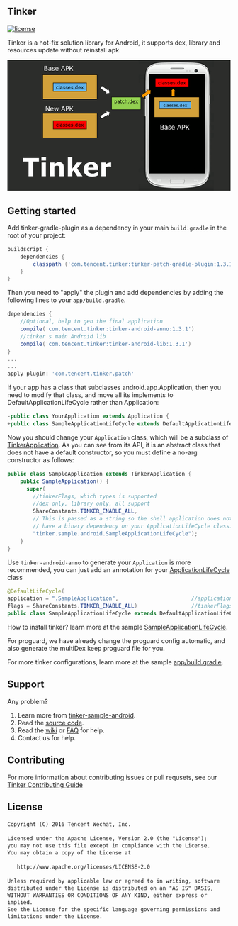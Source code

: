 ## Tinker
[![license](http://img.shields.io/badge/license-apache_2.0-red.svg?style=flat)](http://git.code.oa.com/tinker/tinker/blob/master/LICENSE)

Tinker is a hot-fix solution library for Android, it supports dex, library and resources update without reinstall apk.

![tinker.png](assets/tinker.png) 

## Getting started
Add tinker-gradle-plugin as a dependency in your main `build.gradle` in the root of your project:

```gradle
buildscript {
    dependencies {
        classpath ('com.tencent.tinker:tinker-patch-gradle-plugin:1.3.1')
    }
}
```

Then you need to "apply" the plugin and add dependencies by adding the following lines to your `app/build.gradle`.

```gradle
dependencies {
    //Optional, help to gen the final application 
    compile('com.tencent.tinker:tinker-android-anno:1.3.1')
    //tinker's main Android lib
    compile('com.tencent.tinker:tinker-android-lib:1.3.1') 
}
...
...
apply plugin: 'com.tencent.tinker.patch'
```

If your app has a class that subclasses android.app.Application, then you need to modify that class, and move all its implements to DefaultApplicationLifeCycle rather than Application:

```java
-public class YourApplication extends Application {
+public class SampleApplicationLifeCycle extends DefaultApplicationLifeCycle 
```

Now you should change your `Application` class, which will be a subclass of [TinkerApplication](http://git.code.oa.com/tinker/tinker/blob/master/tinker-android/tinker-android-loader/src/main/java/com/tencent/tinker/loader/app/TinkerApplication.java). As you can see from its API, it is an abstract class that does not have a default constructor, so you must define a no-arg constructor as follows:

```java
public class SampleApplication extends TinkerApplication {
    public SampleApplication() {
      super(
        //tinkerFlags, which types is supported
        //dex only, library only, all support
        ShareConstants.TINKER_ENABLE_ALL,
        // This is passed as a string so the shell application does not
        // have a binary dependency on your ApplicationLifeCycle class. 
        "tinker.sample.android.SampleApplicationLifeCycle");
    }  
}
```

Use `tinker-android-anno` to generate your `Application` is more recommended, you can just add an annotation for your [ApplicationLifeCycle](http://git.code.oa.com/tinker/tinker/blob/master/tinker-sample-android/app/src/main/java/tinker/sample/android/SampleApplicationLifeCycle.java) class

```java
@DefaultLifeCycle(
application = ".SampleApplication",                       //application name to generate
flags = ShareConstants.TINKER_ENABLE_ALL)                 //tinkerFlags above
public class SampleApplicationLifeCycle extends DefaultApplicationLifeCycle 
```

How to install tinker? learn more at the sample [SampleApplicationLifeCycle](http://git.code.oa.com/tinker/tinker/blob/master/tinker-sample-android/app/src/main/java/tinker/sample/android/SampleApplicationLifeCycle.java).

For proguard, we have already change the proguard config automatic, and also generate the multiDex keep proguard file for you.

For more tinker configurations, learn more at the sample [app/build.gradle](http://git.code.oa.com/tinker/tinker/blob/master/tinker-sample-android/app/build.gradle).

## Support
Any problem?

1. Learn more from [tinker-sample-android](http://git.code.oa.com/tinker/tinker/tree/master/tinker-sample-android).
2. Read the [source code](http://git.code.oa.com/tinker/tinker/tree/master).
3. Read the [wiki](http://git.code.oa.com/tinker/tinker/wikis/home) or [FAQ](http://git.code.oa.com/tinker/tinker/wikis/faq) for help.
4. Contact us for help.

## Contributing
For more information about contributing issues or pull requsets, see our [Tinker Contributing Guide](http://git.code.oa.com/tinker/tinker/blob/master/CONTRIBUTING.md)

## License
    Copyright (C) 2016 Tencent Wechat, Inc.

    Licensed under the Apache License, Version 2.0 (the "License");
    you may not use this file except in compliance with the License.
    You may obtain a copy of the License at

       http://www.apache.org/licenses/LICENSE-2.0

    Unless required by applicable law or agreed to in writing, software
    distributed under the License is distributed on an "AS IS" BASIS,
    WITHOUT WARRANTIES OR CONDITIONS OF ANY KIND, either express or implied.
    See the License for the specific language governing permissions and
    limitations under the License.